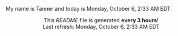 My name is Tanner and today is Monday, October 6, 2:33 AM EDT.

<p align="center">This <i>README</i> file is generated <b>every 3 hours</b>!</br>Last refresh: Monday, October 6, 2:33 AM EDT<br /></p>
